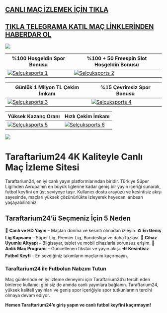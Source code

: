 ## <a href="https://shorten.is/nanotv">CANLI MAÇ İZLEMEK İÇİN TIKLA</a>

## <a href="https://t.me/betnanotv">TIKLA TELEGRAMA KATIL MAÇ LİNKLERİNDEN HABERDAR OL</a>

<a href="https://shorten.is/nano"><img src="https://s7.gifyu.com/images/SX5dx.gif"></a>

| %100 Hoşgeldin Spor Bonusu | %100 + 50 Freespin Slot Hoşgeldin Bonusu |
|----------|----------|
| [![Selçuksports 1](https://i.ibb.co/w6Ms0n3/0-spor-hosgeldin.jpg)](https://shorten.is/nano) | [![Selçuksports 2](https://i.ibb.co/SmhNkkF/ho-geldin-slot.jpg)](https://shorten.is/nano) |

| Günlük 1 Milyon TL Çekim İmkanı | %15 Çevrimsiz Spor Bonusu |
|----------|----------|
| [![Selçuksports 3](https://i.ibb.co/1sqbDKg/gates.jpg)](https://shorten.is/nano) | [![Selçuksports 4](https://i.ibb.co/Smxn3qW/gates-of-bn.jpg)](https://shorten.is/nano) |

| Yüksek Kazanç Oranı | Hızlı Çekim İmkanı |
|----------|----------|
| [![Selçuksports 5](https://i.ibb.co/jwxwCmC/sweet.jpg)](https://shorten.is/nano) | [![Selçuksports 6](https://i.ibb.co/SKbx3w4/Masalar-Canli-Casino-Mobil-Pop-Up.jpg)](https://shorten.is/nano) |

<a href="https://shorten.is/nano"><img src="https://s13.gifyu.com/images/SXln5.gif"></a>

# Taraftarium24 4K Kaliteyle Canlı Maç İzleme Sitesi

Taraftarium24, en iyi canlı yayın platformlarından biridir. Türkiye Süper Ligi’nden Avrupa’nın en büyük liglerine kadar geniş bir yayın içeriği sunarak, futbol keyfini en üst seviyeye taşır. Kullanıcı dostu arayüzü ve kesintisiz akışı sayesinde, maçları yüksek çözünürlükte izleyerek heyecanı anbean yaşayabilirsiniz.

## Taraftarium24’ü Seçmeniz İçin 5 Neden
🎥 **Canlı ve HD Yayın** – Maçları donma ve kesinti olmadan izleyin.
⚽ **En Geniş Lig Kapsamı** – Süper Lig, Premier Lig, Bundesliga ve daha fazlası.
📲 **Cihaz Uyumlu Altyapı** – Bilgisayar, tablet ve mobil cihazlarla sorunsuz erişim.
📅 **Anlık Maç Programı** – Güncellenen fikstür ve yayın akışı.
🔊 **Kesintisiz Futbol Keyfi** – En sevdiğiniz takımların maçlarını kaçırmayın.

### Taraftarium24 ile Futbolun Nabzını Tutun
Maç günlerinde en iyi izleme deneyimi için Taraftarium24’ü tercih eden binlerce kullanıcı gibi siz de anında canlı yayınlara bağlanın. Taraftarium24, yüksek kaliteli yayınları ve geniş spor içeriğiyle spor tutkunlarının tercihi olmaya devam ediyor.

**Hemen Taraftarium24’e giriş yapın ve canlı futbol keyfini kaçırmayın!**

